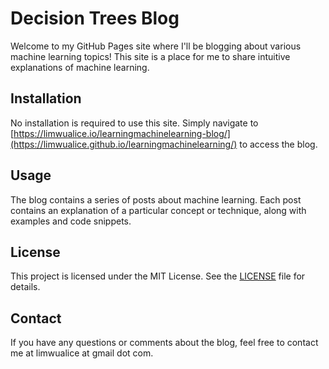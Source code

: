 # Decision Trees Blog

Welcome to my GitHub Pages site where I'll be blogging about various machine learning topics! This site is a place for me to share intuitive explanations of machine learning.

## Installation

No installation is required to use this site. Simply navigate to [https://limwualice.io/learningmachinelearning-blog/](https://limwualice.github.io/learningmachinelearning/) to access the blog.

## Usage

The blog contains a series of posts about machine learning. Each post contains an explanation of a particular concept or technique, along with examples and code snippets.


## License

This project is licensed under the MIT License. See the [LICENSE](LICENSE) file for details.

## Contact

If you have any questions or comments about the blog, feel free to contact me at limwualice at gmail dot com.
